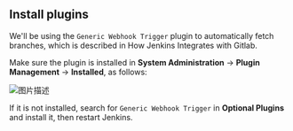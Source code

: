 ## Install plugins

We'll be using the `Generic Webhook Trigger` plugin to automatically fetch branches, which is described in How Jenkins Integrates with Gitlab.

Make sure the plugin is installed in **System Administration** -> **Plugin Management** -> **Installed**, as follows:

![图片描述](https://doc.shiyanlou.com/courses/10022/2123746/adcc0a8ac14095fd968c154343b5156c-0/wm)

If it is not installed, search for `Generic Webhook Trigger` in **Optional Plugins** and install it, then restart Jenkins.
